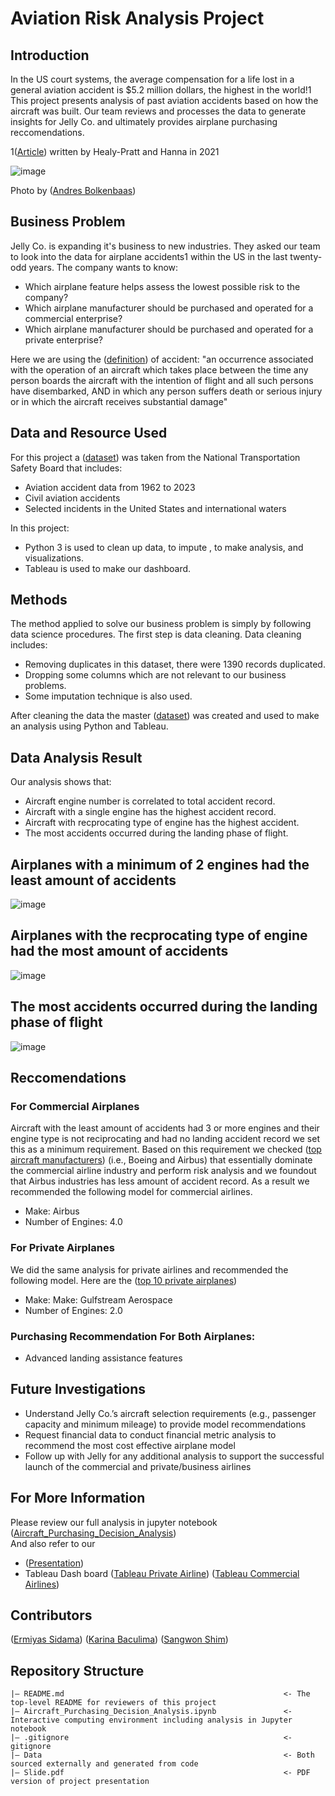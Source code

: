 # Aviation Risk Analysis Project

## Introduction

In the US court systems, the average compensation for a life lost in a general aviation accident is $5.2 million dollars, the highest in the world!1
This project presents analysis of past aviation accidents based on how the aircraft was built. Our team reviews and processes the data to generate insights for Jelly Co. and ultimately provides airplane purchasing reccomendations.

1([Article](https://www.keystonelaw.com/keynotes/how-is-compensation-calculated-after-an-aviation-accident)) written by Healy-Pratt and Hanna in 2021 

![image](https://storage.googleapis.com/mcp_acc_236blog/uploads/2014/11/018067-vroeg-II1.jpg)

Photo by ([Andres Bolkenbaas](https://blog.klm.com/6-tips-for-creative-aviation-photography/))

## Business Problem
Jelly Co. is expanding it's business to new industries. They asked our team to look into the data for airplane accidents1 within the US in the last twenty-odd years. 
The company wants to know:

  - Which airplane feature helps assess the lowest possible risk to the company?
  - Which airplane manufacturer should be purchased and operated for a commercial enterprise?
  - Which airplane manufacturer should be purchased and operated for a private enterprise?

Here we are using the ([definition](https://www.faa.gov/faq/what-constitutes-post-accident-test-what-definition-accident#:~:text=The%20FAA%20and%20the%20National,any%20person%20suffers%20death%20or)) of accident: "an occurrence associated with the operation of an aircraft which takes place between the time any person boards the aircraft with the intention of flight and all such persons have disembarked, AND in which any person suffers death or serious injury or in which the aircraft receives substantial damage"

## Data and Resource Used
For this project a ([dataset](https://www.kaggle.com/datasets/khsamaha/aviation-accident-database-synopses)) was taken from the National Transportation Safety Board that includes:

  - Aviation accident data from 1962 to 2023
  - Civil aviation accidents
  - Selected incidents in the United States and international waters

In this project:
  - Python 3 is used to clean up data, to impute , to make analysis, and visualizations.
  - Tableau is used to make our dashboard.
## Methods
The method applied to solve our business problem is simply by following data science procedures. The first step is data cleaning.
Data cleaning includes:

  - Removing duplicates in this dataset, there were 1390 records duplicated.
  - Dropping some columns which are not relevant to our business problems.
  - Some imputation technique is also used.

After cleaning the data the master ([dataset](https://github.com/ermiyas-sidama/Aircraft_Risk_Analysis/blob/main/data/Aviation_Data_Cleaned.csv)) was created and used to make an analysis using Python and Tableau.
## Data Analysis Result
Our analysis shows that:

  - Aircraft engine number is correlated to total accident record.
  - Aircraft with a single engine has the highest accident record.
  - Aircraft with recprocating type of engine has the highest accident.
  - The most accidents occurred during the landing phase of flight.
## Airplanes with a minimum of 2 engines had the least amount of accidents

![image](https://github.com/ermiyas-sidama/Aircraft_Risk_Analysis/assets/160514617/2ddc59c9-a6d3-42c0-9e95-514b994fc383)


## Airplanes with the recprocating type of engine had the most amount of accidents

![image](https://github.com/ermiyas-sidama/Aircraft_Risk_Analysis/assets/160514617/afa7f1b6-1aff-4160-b9a9-a2e8238d107d)


## The most accidents occurred during the landing phase of flight

![image](https://github.com/ermiyas-sidama/Aircraft_Risk_Analysis/assets/160514617/05b387cf-da15-4712-bfdd-45a81bd1c79c)



## Reccomendations
### For Commercial Airplanes
Aircraft with the least amount of accidents had 3 or more engines and their engine type is not reciprocating and had no landing accident record we set this as a minimum requirement. 
Based on this requirement we checked ([top aircraft manufacturers](https://www.aerotime.aero/articles/top-10-largest-aircraft-manufacturers-in-the-world)) (i.e., Boeing and Airbus) that essentially dominate the commercial airline industry and perform risk analysis and we 
foundout that Airbus industries has less amount of accident record. As a result we recommended the following model for commercial airlines.
  - Make: Airbus
  - Number of Engines: 4.0

### For Private Airplanes
We did the same analysis for private airlines and recommended the following model. Here are the ([top 10 private airplanes](https://www.aerotime.aero/articles/top-10-most-popular-private-jet-models-of-2023))
  - Make: Make: Gulfstream Aerospace
  - Number of Engines: 2.0
### Purchasing Recommendation For Both Airplanes:
  - Advanced landing assistance features

## Future Investigations

  - Understand Jelly Co.’s aircraft selection requirements (e.g., passenger capacity and minimum mileage) to provide model recommendations
  - Request financial data to conduct financial metric analysis to recommend the most cost effective airplane model 
  - Follow up with Jelly for any additional analysis to support the successful launch of the commercial and private/business airlines

## For More Information
Please review our full analysis in jupyter notebook ([Aircraft_Purchasing_Decision_Analysis](https://github.com/ermiyas-sidama/Aircraft_Risk_Analysis/blob/main/Aircraft_Purchasing_Decision_Analysis.ipynb))\
And also refer to our 
- ([Presentation](https://docs.google.com/presentation/d/1jL-KFUmxIiucP_slylAH3MVa7dCOrDrfDK0MjUmDY54/edit#slide=id.p)) 
- Tableau Dash board ([Tableau Private Airline](https://public.tableau.com/app/profile/sangwon.shim/viz/AircraftManufacturerSelectionDashboardforPrivateAirline/AircraftSelection-Private?publish=yes))
                   ([Tableau Commercial Airlines](https://public.tableau.com/app/profile/sangwon.shim/viz/AircraftManufacturerSelectionDashboardforCommercialAirline/AircraftSelection-Commercial?publish=yes))
## Contributors
([Ermiyas Sidama](https://github.com/ermiyas-sidama))
([Karina Baculima](https://github.com/karisteph ))
([Sangwon Shim](https://github.com/sangwon224 )) 
## Repository Structure
```
|— README.md                                                 <- The top-level README for reviewers of this project
|— Aircraft_Purchasing_Decision_Analysis.ipynb               <- Interactive computing environment including analysis in Jupyter notebook
|— .gitignore                                                <- gitignore
|— Data                                                      <- Both sourced externally and generated from code
|— Slide.pdf                                                 <- PDF version of project presentation
```




















